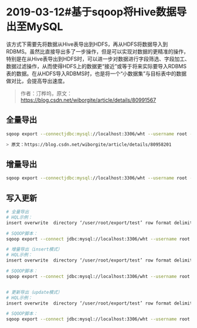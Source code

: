 # 2019-03-12#基于sqoop将Hive数据导出至MySQL

该方式下需要先将数据从Hive表导出到HDFS，再从HDFS将数据导入到RDBMS。虽然比直接导出多了一步操作，但是可以实现对数据的更精准的操作，特别是在从Hive表导出到HDFS时，可以进一步对数据进行字段筛选、字段加工、数据过滤操作，从而使得HDFS上的数据更“接近”或等于将来实际要导入RDBMS表的数据。在从HDFS导入RDBMS时，也是将一个“小数据集”与目标表中的数据做对比，会提高导出速度。
![]()

> 作者：汀桦坞，原文：https://blog.csdn.net/wiborgite/article/details/80991567

## 全量导出

```sh
sqoop export --connectjdbc:mysql://localhost:3306/wht --username root --password cloudera --table wht_test2 --fields-terminated-by ',' --export-dir /user/hive/warehouse/wht_test1

> 原文：https://blog.csdn.net/wiborgite/article/details/80958201

```

## 增量导出

```sh
sqoop export --connectjdbc:mysql://localhost:3306/wht --username root --password cloudera --tablewht_test2 --fields-terminated-by ',' --update-key c_id --export-dir /user/hive/warehouse/wht_test1
```

## 写入更新

```sh
# 全量导出
# HQL示例：
insert overwrite  directory ‘/user/root/export/test’ row format delimited fields terminated by ‘,’ STORED AS textfile select F1,F2,F3 from <sourceHiveTable>;

# SQOOP脚本：
sqoop export --connect jdbc:mysql://localhost:3306/wht --username root --password cloudera --table <targetTable> --fields-terminated-by ','  --columns F1,F2,F3 --export-dir /user/root/export/test

# 增量导出（insert模式）
# HQL示例：
insert overwrite  directory ‘/user/root/export/test’ row format delimited fields terminated by ‘,’ STORED AS textfile select F1,F2,F3 from <sourceHiveTable> where <condition>;

# SQOOP脚本：
sqoop export --connect jdbc:mysql://localhost:3306/wht --username root --password cloudera --table <targetTable> --fields-terminated-by ‘,’  --columns F1,F2,F3 --update-key F4 --update-mode  allowinsert --export-dir /user/root/export/test


# 更新导出（update模式）
# HQL示例：
insert overwrite  directory ‘/user/root/export/test’ row format delimited fields terminated by ‘,’ STORED AS textfile select F1,F2,F3 from <sourceHiveTable> where <condition>;

# SQOOP脚本：
sqoop export --connect jdbc:mysql://localhost:3306/wht --username root --password cloudera --table <targetTable> --fields-terminated-by ‘,’  --columns F1,F2,F3 --update-key F4 --update-mode  updateonly --export-dir /user/root/export/test
```